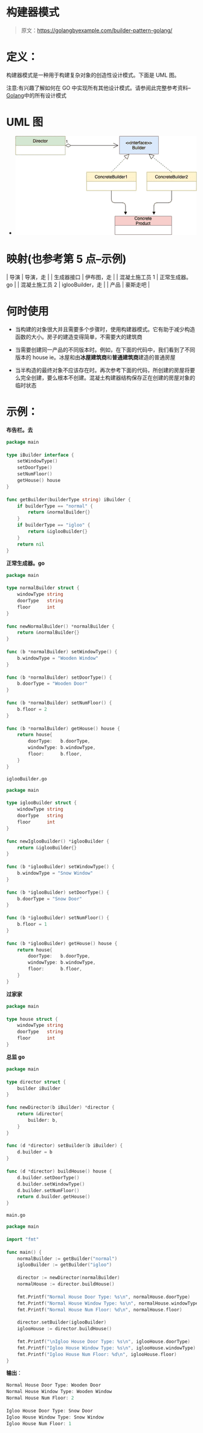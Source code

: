 # 构建器模式

> 原文：<https://golangbyexample.com/builder-pattern-golang/>

# **定义**：

构建器模式是一种用于构建复杂对象的创造性设计模式。下面是 UML 图。

注意:有兴趣了解如何在 GO 中实现所有其他设计模式。请参阅此完整参考资料–[Golang](https://golangbyexample.com/all-design-patterns-golang/)中的所有设计模式

# **UML 图**



*   ![](img/636a38ada58dfd0df19e87ad386b9afd.png)



# **映射(也参考第 5 点–示例)**



| 导演 | 导演，走 |
| 生成器接口 | 伊布图，走 |
| 混凝土施工员 1 | 正常生成器。go |
| 混凝土施工员 2 | iglooBuilder，走 |
| 产品 | 豪斯走吧 |



# **何时使用**

*   当构建的对象很大并且需要多个步骤时，使用构建器模式。它有助于减少构造函数的大小。房子的建造变得简单，不需要大的建筑商

*   当需要创建同一产品的不同版本时。例如，在下面的代码中，我们看到了不同版本的 house ie。冰屋和由**冰屋建筑商**和**普通建筑商**建造的普通房屋

*   当半构造的最终对象不应该存在时。再次参考下面的代码，所创建的房屋将要么完全创建，要么根本不创建。混凝土构建器结构保存正在创建的房屋对象的临时状态

# **示例**：

**布告栏。去**

```go
package main

type iBuilder interface {
    setWindowType()
    setDoorType()
    setNumFloor()
    getHouse() house
}

func getBuilder(builderType string) iBuilder {
    if builderType == "normal" {
        return &normalBuilder{}
    }
    if builderType == "igloo" {
        return &iglooBuilder{}
    }
    return nil
}
```

**正常生成器。go**

```go
package main

type normalBuilder struct {
    windowType string
    doorType   string
    floor      int
}

func newNormalBuilder() *normalBuilder {
    return &normalBuilder{}
}

func (b *normalBuilder) setWindowType() {
    b.windowType = "Wooden Window"
}

func (b *normalBuilder) setDoorType() {
    b.doorType = "Wooden Door"
}

func (b *normalBuilder) setNumFloor() {
    b.floor = 2
}

func (b *normalBuilder) getHouse() house {
    return house{
        doorType:   b.doorType,
        windowType: b.windowType,
        floor:      b.floor,
    }
}
```

`iglooBuilder.go`

```go
package main

type iglooBuilder struct {
    windowType string
    doorType   string
    floor      int
}

func newIglooBuilder() *iglooBuilder {
    return &iglooBuilder{}
}

func (b *iglooBuilder) setWindowType() {
    b.windowType = "Snow Window"
}

func (b *iglooBuilder) setDoorType() {
    b.doorType = "Snow Door"
}

func (b *iglooBuilder) setNumFloor() {
    b.floor = 1
}

func (b *iglooBuilder) getHouse() house {
    return house{
        doorType:   b.doorType,
        windowType: b.windowType,
        floor:      b.floor,
    }
}
```

**过家家**

```go
package main

type house struct {
    windowType string
    doorType   string
    floor      int
}
```

**总监 go**

```go
package main

type director struct {
    builder iBuilder
}

func newDirector(b iBuilder) *director {
    return &director{
        builder: b,
    }
}

func (d *director) setBuilder(b iBuilder) {
    d.builder = b
}

func (d *director) buildHouse() house {
    d.builder.setDoorType()
    d.builder.setWindowType()
    d.builder.setNumFloor()
    return d.builder.getHouse()
}
```

`main.go`

```go
package main

import "fmt"

func main() {
    normalBuilder := getBuilder("normal")
    iglooBuilder := getBuilder("igloo")

    director := newDirector(normalBuilder)
    normalHouse := director.buildHouse()

    fmt.Printf("Normal House Door Type: %s\n", normalHouse.doorType)
    fmt.Printf("Normal House Window Type: %s\n", normalHouse.windowType)
    fmt.Printf("Normal House Num Floor: %d\n", normalHouse.floor)

    director.setBuilder(iglooBuilder)
    iglooHouse := director.buildHouse()

    fmt.Printf("\nIgloo House Door Type: %s\n", iglooHouse.doorType)
    fmt.Printf("Igloo House Window Type: %s\n", iglooHouse.windowType)
    fmt.Printf("Igloo House Num Floor: %d\n", iglooHouse.floor)
}
```

**输出**：

```go
Normal House Door Type: Wooden Door
Normal House Window Type: Wooden Window
Normal House Num Floor: 2

Igloo House Door Type: Snow Door
Igloo House Window Type: Snow Window
Igloo House Num Floor: 1
```